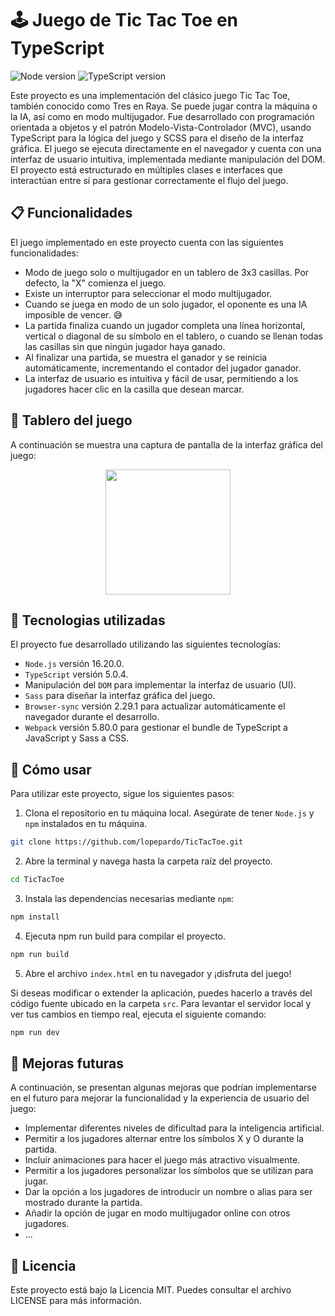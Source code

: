 # 🕹️ Juego de Tic Tac Toe en TypeScript

![Node version](https://img.shields.io/badge/node-16.20.0-green)
![TypeScript version](https://img.shields.io/badge/typescript-5.0.4-blue)

Este proyecto es una implementación del clásico juego Tic Tac Toe, también conocido como Tres en Raya. Se puede jugar contra la máquina o la IA, así como en modo multijugador. Fue desarrollado con programación orientada a objetos y el patrón Modelo-Vista-Controlador (MVC), usando TypeScript para la lógica del juego y SCSS para el diseño de la interfaz gráfica. El juego se ejecuta directamente en el navegador y cuenta con una interfaz de usuario intuitiva, implementada mediante manipulación del DOM. El proyecto está estructurado en múltiples clases e interfaces que interactúan entre sí para gestionar correctamente el flujo del juego.

## 📋 Funcionalidades

El juego implementado en este proyecto cuenta con las siguientes funcionalidades:

- Modo de juego solo o multijugador en un tablero de 3x3 casillas. Por defecto, la "X" comienza el juego.
- Existe un interruptor para seleccionar el modo multijugador.
- Cuando se juega en modo de un solo jugador, el oponente es una IA imposible de vencer. 😅
- La partida finaliza cuando un jugador completa una línea horizontal, vertical o diagonal de su símbolo en el tablero, o cuando se llenan todas las casillas sin que ningún jugador haya ganado.
- Al finalizar una partida, se muestra el ganador y se reinicia automáticamente, incrementando el contador del jugador ganador.
- La interfaz de usuario es intuitiva y fácil de usar, permitiendo a los jugadores hacer clic en la casilla que desean marcar.

## 🔎 Tablero del juego

A continuación se muestra una captura de pantalla de la interfaz gráfica del juego:

<p align="center">
<img src="https://github.com/LuisFelipeL/Tic-Tac-Toe/blob/master/images/board_game.jpeg" width="200px">
</p>

## 🧰 Tecnologias utilizadas

El proyecto fue desarrollado utilizando las siguientes tecnologías:

- `Node.js` versión 16.20.0.
- `TypeScript` versión 5.0.4.
- Manipulación del `DOM` para implementar la interfaz de usuario (UI).
- `Sass` para diseñar la interfaz gráfica del juego.
- `Browser-sync` versión 2.29.1 para actualizar automáticamente el navegador durante el desarrollo.
- `Webpack` versión 5.80.0 para gestionar el bundle de TypeScript a JavaScript y Sass a CSS.

## 🎨 Cómo usar

Para utilizar este proyecto, sigue los siguientes pasos:

1. Clona el repositorio en tu máquina local. Asegúrate de tener `Node.js` y `npm` instalados en tu máquina.

```Bash
git clone https://github.com/lopepardo/TicTacToe.git
```

2. Abre la terminal y navega hasta la carpeta raíz del proyecto.

```Bash
cd TicTacToe
```

3. Instala las dependencias necesarias mediante `npm`:

```Bash
npm install
```

4. Ejecuta npm run build para compilar el proyecto.

```Bash
npm run build
```

5. Abre el archivo `index.html` en tu navegador y ¡disfruta del juego!

Si deseas modificar o extender la aplicación, puedes hacerlo a través del código fuente ubicado en la carpeta `src`. Para levantar el servidor local y ver tus cambios en tiempo real, ejecuta el siguiente comando:

```Bash
npm run dev
```

## 🔮 Mejoras futuras

A continuación, se presentan algunas mejoras que podrían implementarse en el futuro para mejorar la funcionalidad y la experiencia de usuario del juego:

- Implementar diferentes niveles de dificultad para la inteligencia artificial.
- Permitir a los jugadores alternar entre los símbolos X y O durante la partida.
- Incluir animaciones para hacer el juego más atractivo visualmente.
- Permitir a los jugadores personalizar los símbolos que se utilizan para jugar.
- Dar la opción a los jugadores de introducir un nombre o alias para ser mostrado durante la partida.
- Añadir la opción de jugar en modo multijugador online con otros jugadores.
- ...

## 📃 Licencia

Este proyecto está bajo la Licencia MIT. Puedes consultar el archivo LICENSE para más información.
